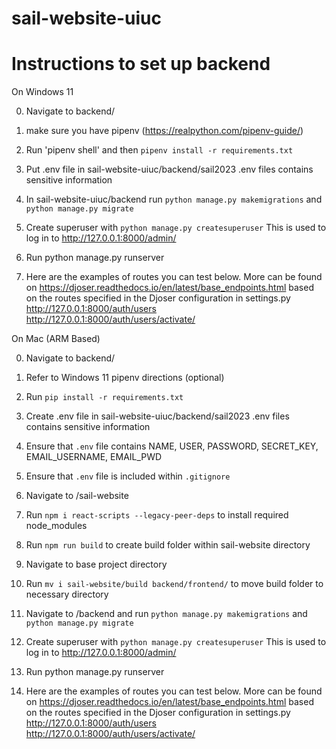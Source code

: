 # sail-website-uiuc
# Instructions to set up backend 
On Windows 11

0) Navigate to backend/
1) make sure you have pipenv (https://realpython.com/pipenv-guide/)
2) Run 'pipenv shell' and then `pipenv install -r requirements.txt`
3) Put .env file in sail-website-uiuc/backend/sail2023
    .env files contains sensitive information
4) In sail-website-uiuc/backend run `python manage.py makemigrations` and `python manage.py migrate`
5) Create superuser with `python manage.py createsuperuser`
    This is used to log in to http://127.0.0.1:8000/admin/
5) Run python manage.py runserver

6) Here are the examples of routes you can test below. More can be found on https://djoser.readthedocs.io/en/latest/base_endpoints.html 
   based on the routes specified in the Djoser configuration in settings.py
    http://127.0.0.1:8000/auth/users
    http://127.0.0.1:8000/auth/users/activate/ 
    
On Mac (ARM Based)

0) Navigate to backend/
1) Refer to Windows 11 pipenv directions (optional)
2) Run `pip install -r requirements.txt`
3) Create .env file in sail-website-uiuc/backend/sail2023
    .env files contains sensitive information
4) Ensure that `.env` file contains NAME, USER, PASSWORD, SECRET_KEY, EMAIL_USERNAME, EMAIL_PWD
5) Ensure that `.env` file is included within `.gitignore`
6) Navigate to /sail-website
7) Run `npm i react-scripts --legacy-peer-deps` to install required node_modules
8) Run `npm run build` to create build folder within sail-website directory
8) Navigate to base project directory
9) Run `mv i sail-website/build backend/frontend/` to move build folder to necessary directory
10) Navigate to /backend and run `python manage.py makemigrations` and `python manage.py migrate`
11) Create superuser with `python manage.py createsuperuser`
    This is used to log in to http://127.0.0.1:8000/admin/
12) Run python manage.py runserver

13) Here are the examples of routes you can test below. More can be found on https://djoser.readthedocs.io/en/latest/base_endpoints.html 
   based on the routes specified in the Djoser configuration in settings.py
    http://127.0.0.1:8000/auth/users
    http://127.0.0.1:8000/auth/users/activate/ 
